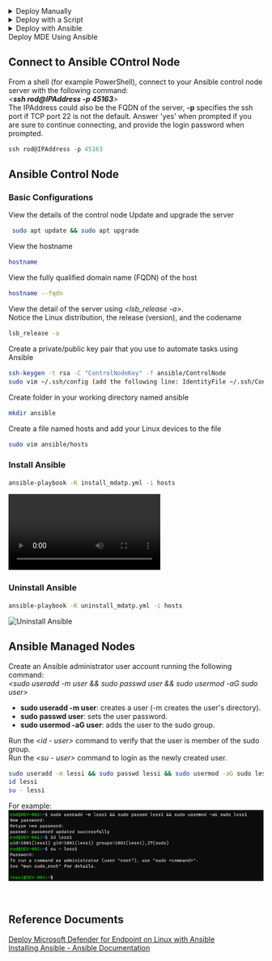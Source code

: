 <details>
    <summary>Deploy Manually</summary>
</details>

<details>
    <summary>Deploy with a Script</summary>
</details>

<details>
    <summary>Deploy with Ansible</summary>
</details

# Deploy MDE Using Ansible

## Connect to Ansible COntrol Node
From a shell (for example PowerShell), connect to your Ansible control node server with the following command:<br> _<**ssh rod@IPAddress -p 45163**>_<br>
The IPAddress could also be the FQDN of the server, **-p** specifies the ssh port if TCP port 22 is not the default. Answer 'yes' when prompted if you are sure to continue connecting, and provide the login password when prompted.<br>
```PowerShell
ssh rod@IPAddress -p 45163
```

## Ansible Control Node
### Basic Configurations
View the details of the control node
Update and upgrade the server<br>
```bash
 sudo apt update && sudo apt upgrade
 ```
View the hostname<br>
```bash
hostname
```
View the fully qualified domain name (FQDN) of the host<br>
```bash
hostname --fqdn
```
View the detail of the server using _<lsb_release -a>_.<br> 
Notice the Linux distribution, the release (version), and the codename<br>
```bash
lsb_release -a
```
Create a private/public key pair that you use to automate tasks using Ansible<br>
```bash
ssh-keygen -t rsa -C "ControlNodeKey" -f ansible/ControlNode
sudo vim ~/.ssh/config (add the following line: IdentityFile ~/.ssh/ControlNode)
```

Create folder in your working directory named ansible<br>
```bash
mkdir ansible
```
Create a file named hosts and add your Linux devices to the file<br>
```bash
sudo vim ansible/hosts
```
### Install Ansible
```bash
ansible-playbook -K install_mdatp.yml -i hosts
```
![Install Ansible](/install_ansible.mp4)

### Uninstall Ansible
```bash
ansible-playbook -K uninstall_mdatp.yml -i hosts
```
![Uninstall Ansible](/)

## Ansible Managed Nodes

Create an Ansible administrator user account running the following command:<br>
_<sudo useradd -m user && sudo passwd user && sudo usermod -aG sudo user>_<br>
- **sudo useradd -m user**: creates a user (-m creates the user's directory).
- **sudo passwd user**: sets the user password.
- **sudo usermod -aG user**: adds the user to the sudo group.<br>

Run the _<id - user>_ command to verify that the user is member of the sudo group.<br>
Run the _<su - user>_ command to login as the newly created user.

```bash
sudo useradd -m lessi && sudo passwd lessi && sudo usermod -aG sudo lessi
id lessi
su - lessi
```
For example:
![Create admin user](/image-1.png)

<br>

## Reference Documents
[Deploy Microsoft Defender for Endpoint on Linux with Ansible](https://learn.microsoft.com/en-us/microsoft-365/security/defender-endpoint/linux-install-with-ansible?view=o365-worldwide)<br>
[Installing Ansible - Ansible Documentation](https://docs.ansible.com/ansible/latest/installation_guide/intro_installation.html)


